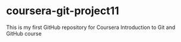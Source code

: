 # coursera-git-project11
This is my first GitHub repository for Coursera Introduction to Git and GitHub course
